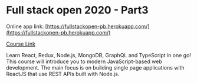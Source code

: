 # Full stack open 2020 - Part3

Online app link: [https://fullstackopen-pb.herokuapp.com/](https://fullstackopen-pb.herokuapp.com/)

[Course Link](https://fullstackopen.com/)

Learn React, Redux, Node.js, MongoDB, GraphQL and TypeScript in one go! This course will introduce you to modern JavaScript-based web development. The main focus is on building single page applications with ReactJS that use REST APIs built with Node.js.
